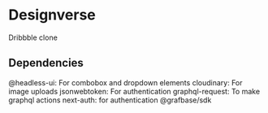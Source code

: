 # Designverse

Dribbble clone

## Dependencies

@headless-ui: For combobox and dropdown elements
cloudinary: For image uploads
jsonwebtoken: For authentication
graphql-request: To make graphql actions
next-auth: for authentication
@grafbase/sdk

